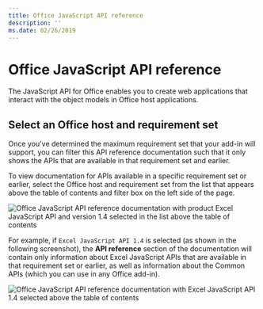 ```yaml
---
title: Office JavaScript API reference 
description: ''
ms.date: 02/26/2019
---
```


# Office JavaScript API reference

The JavaScript API for Office enables you to create web applications that interact with the object models in Office host applications. 

## Select an Office host and requirement set

Once you've determined the maximum requirement set that your add-in will support, you can filter this API reference documentation such that it only shows the APIs that are available in that requirement set and earlier.

To view documentation for APIs available in a specific requirement set or earlier, select the Office host and requirement set from the list that appears above the table of contents and filter box on the left side of the page.

![Office JavaScript API reference documentation with product Excel JavaScript API and version 1.4 selected in the list above the table of contents](overview/images/moniker-selector-2.png)

For example, if `Excel JavaScript API 1.4` is selected (as shown in the following screenshot), the **API reference** section of the documentation will contain only information about Excel JavaScript APIs that are available in that requirement set or earlier, as well as information about the Common APIs (which you can use in any Office add-in).

![Office JavaScript API reference documentation with Excel JavaScript API 1.4 selected above the table of contents](overview/images/moniker-selector-1.png)

